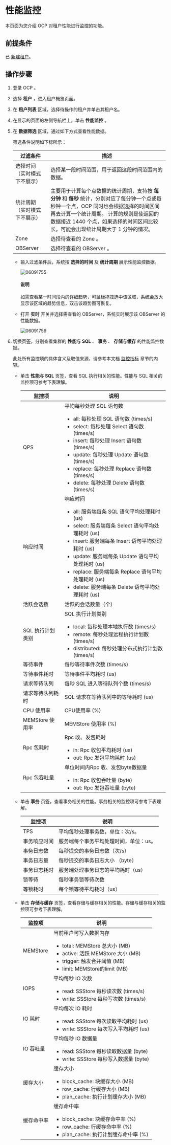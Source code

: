 # 性能监控


本页面为您介绍 OCP 对租户性能进行监控的功能。

前提条件
-------------------------

已 [新建租户](../../3.ob-cloud-platform/5.manage-tenants/2.basic-tenant-operations/1.userguide-create-a-tenant.md)。

操作步骤
-------------------------

1. 登录 OCP 。



2. 选择 **租户** ，进入租户概览页面。



3. 在 **租户列表** 区域，选择待操作的租户并单击其租户名。



4. 在显示的页面的左侧导航栏上，单击 **性能监控** 。



5. 在 **数据筛选** 区域，通过如下方式查看性能数据。

   筛选条件说明如下标所示：


   |    **过滤条件**    |                                                                              **描述**                                                                               |
   |----------------|-------------------------------------------------------------------------------------------------------------------------------------------------------------------|
   | 选择时间（实时模式下不展示） | 选择某一段时间范围，用于返回这段时间范围内的数据。                                                                                                                                         |
   | 统计周期（实时模式下不展示） | 主要用于计算每个点数据的统计周期，支持按 **每分钟** 和 **每秒** 统计，分别对应了每分钟一个点或每秒钟一个点，OCP 同时也会根据选择的时间区间再去计算一个统计周期。 计算的规则是使返回的数据接近 1440 个点，如果选择的时间区间比较长，可能会出现统计周期大于 1 分钟的情况。 |
   | Zone           | 选择待查看的 Zone 。                                                                                                                                                     |
   | OBServer       | 选择待查看的 OBServer 。                                                                                                                                                 |


   * 输入过滤条件后，系统按 **选择的时间** 及 **统计周期** 展示性能监控数据。

      ![06091755](https://help-static-aliyun-doc.aliyuncs.com/assets/img/zh-CN/7113323261/p282520.png)

     <main id="notice" type='explain'><h4>说明</h4><p>如需查看某一时间段内的详细趋势，可鼠标拖拽选中该区域，系统会放大显示该区域的趋势信息，双击该趋势图可恢复。</p></main>




   * 打开 **实时** 开关并选择需查看的 OBServer，系统实时展示该 OBServer 的性能数据。

      ![06091759](https://help-static-aliyun-doc.aliyuncs.com/assets/img/zh-CN/7113323261/p282527.png)






6. 切换页签，分别查看集群的 **性能与 SQL** 、 **事务** 、 **存储与缓存** 的性能监控数据。

   此处所有监控项的具体含义及取值来源，请参考本文档 [监控指标](../../3.ob-cloud-platform/12.appendix/8.monitoring-metrics.md) 章节的内容。
   * 单击 **性能与 SQL** 页签，查看 SQL 执行相关的性能。性能与 SQL 相关的监控项可参考下表理解。



     |     监控项      |                                                                                                                                                                                                                                   说明                                                                                                                                                                                                                                   |
     |--------------|------------------------------------------------------------------------------------------------------------------------------------------------------------------------------------------------------------------------------------------------------------------------------------------------------------------------------------------------------------------------------------------------------------------------------------------------------------------------|
     | QPS          | 平均每秒处理 SQL 语句数 <ul><li> all: 每秒处理 SQL 语句数 (times/s)   </li><li> select: 每秒处理 Select 语句数 (times/s)   </li><li> insert: 每秒处理 Insert 语句数 (times/s)  </li><li>update: 每秒处理 Update 语句数 (times/s)   </li><li> replace: 每秒处理 Replace 语句数 (times/s)   </li><li>delete: 每秒处理 Delete 语句数 (times/s) </li></ul>     |
     | 响应时间         | 响应时间 <ul><li> all: 服务端每条 SQL 语句平均处理耗时 (us)  </li><li> select: 服务端每条 Select 语句平均处理耗时 (us)   </li><li> insert: 服务端每条 Insert 语句平均处理耗时 (us)  </li><li> update: 服务端每条 Update 语句平均处理耗时 (us)  </li><li> replace: 服务端每条 Replace 语句平均处理耗时 (us)   </li><li>delete: 服务端每条 Delete 语句平均处理耗时 (us)   </li></ul>       |
     | 活跃会话数        | 活跃的会话数量（个）                                                                                                                                                                                                                                                                                                                                                                                                                                                             |
     | SQL 执行计划类别   | SQL 执行计划类别 <ul><li>local: 每秒处理本地执行数 (times/s)  </li><li> remote: 每秒处理远程执行计划数 (times/s)   </li><li>distributed: 每秒处理分布式执行计划数 (times/s)  </li></ul>                                                                                                                                                                                                                                  |
     | 等待事件         | 每秒等待事件次数 (times/s)                                                                                                                                                                                                                                                                                                                                                                                                                                                     |
     | 等待事件耗时       | 等待事件平均耗时 (us)                                                                                                                                                                                                                                                                                                                                                                                                                                                          |
     | 请求等待队列       | 每秒 SQL 进入等待队列个数 (times/s)                                                                                                                                                                                                                                                                                                                                                                                                                                              |
     | 请求等待队列耗时     | SQL 请求在等待队列中的等待耗时 (us)                                                                                                                                                                                                                                                                                                                                                                                                                                                 |
     | CPU 使用率      | CPU使用率 (%)                                                                                                                                                                                                                                                                                                                                                                                                                                                             |
     | MEMStore 使用率 | MEMStore 使用率 (%)                                                                                                                                                                                                                                                                                                                                                                                                                                                       |
     | Rpc 包耗时      | Rpc 收、发包耗时 <ul><li> in: Rpc 收包平均耗时 (us)   </li><li> out: Rpc 发包平均耗时 (us)  </li></ul>                                                                                                                                                                                                                                                                                                                           |
     | Rpc 包吞吐量     | 单位时间内Rpc 收、发包byte数据量 <ul><li> in: Rpc 收包吞吐量 (byte)   </li><li> out: Rpc 发包吞吐量 (byte)  </li></ul>                                                                                                                                                                                                                                                                                                               |



   * 单击 **事务** 页签，查看事务相关的性能。事务相关的监控项可参考下表理解。



     |  监控项   |          说明          |
     |--------|----------------------|
     | TPS    | 平均每秒处理事务数，单位：次/s。    |
     | 事务响应时间 | 服务端每个事务平均处理时间，单位：us。 |
     | 事务日志数  | 每秒提交的事务日志数（次/s）      |
     | 事务日志量  | 每秒提交的事务日志大小 （byte）   |
     | 事务日志耗时 | 服务端处理事务日志的平均耗时（us）   |
     | 锁等待    | 每秒事务锁等待次数            |
     | 等锁耗时   | 每个锁等待平均耗时（us）        |



   * 单击 **存储与缓存** 页签，查看存储与缓存相关的性能。存储与缓存相关的监控项可参考下表理解。



     |   监控项    |                                                                                                                                           说明                                                                                                                                           |
     |----------|----------------------------------------------------------------------------------------------------------------------------------------------------------------------------------------------------------------------------------------------------------------------------------------|
     | MEMStore | 当前租户可写入数据内存 <ul><li> total: MEMStore 总大小 (MB)   </li><li> active: 活跃 MEMStore 大小 (MB)   </li><li> trigger: 触发合并阈值 (MB)   </li><li> limit: MEMStore的limit (MB)</li></ul>      |
     | IOPS     | 平均每秒 IO 次数 <ul><li>read: SSStore 每秒读次数 (times/s)   </li><li> write: SSStore 每秒写次数 (times/s)    </li></ul>                                                                                                                     |
     | IO 耗时    | 平均每次 IO 耗时 <ul><li> read: SSStore 每次读取平均耗时 (us)  </li><li> write: SSStore 每次写入平均耗时 (us)   </li></ul>                                                                                                                          |
     | IO 吞吐量   | 平均每秒 IO 数据量 <ul><li>read: SSStore 每秒读取数据量 (byte)  </li><li> write: SSStore 每秒写入数据量 (byte)  </li></ul>                                                                                                                        |
     | 缓存大小     | 缓存大小 <ul><li> block_cache: 块缓存大小 (MB)  </li><li> row_cache: 行缓存大小 (MB)   </li><li>plan_cache: 执行计划缓存大小 (MB)   </li></ul>                                                                            |
     | 缓存命中率    | 缓存命中率 <ul><li>block_cache: 块缓存命中率 (%)   </li><li>row_cache: 行缓存命中率 (%)  </li><li> plan_cache: 执行计划缓存命中率 (%)   </li></ul>                                                                         |
